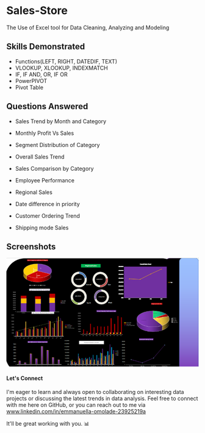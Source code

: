 # Sales-Store
The Use of Excel tool for Data Cleaning, Analyzing and Modeling 

## Skills Demonstrated
* Functions(LEFT, RIGHT, DATEDIF, TEXT)
* VLOOKUP, XLOOKUP, INDEXMATCH
* IF, IF AND, OR, IF OR
* PowerPIVOT
* Pivot Table

## Questions Answered
* Sales Trend by Month and Category

* Monthly Profit Vs Sales
  
* Segment Distribution of Category

* Overall Sales Trend 

* Sales Comparison by Category

* Employee Performance

* Regional Sales

* Date difference in priority

* Customer Ordering Trend

* Shipping mode Sales   

## Screenshots
![Sale Store](https://github.com/Ikeoluwapo/Sales-Store/blob/abbd8e843a19486e1386d4f19ddb699a298f0c60/SALES%20STORE.png?raw=true)

#### Let's Connect

I'm eager to learn and always open to collaborating on interesting data projects or discussing the latest trends in data analysis. Feel free to connect with me here on GitHub, or you can reach out to me via www.linkedin.com/in/emmanuella-omolade-23925219a

It'll be great working with you. 📊

